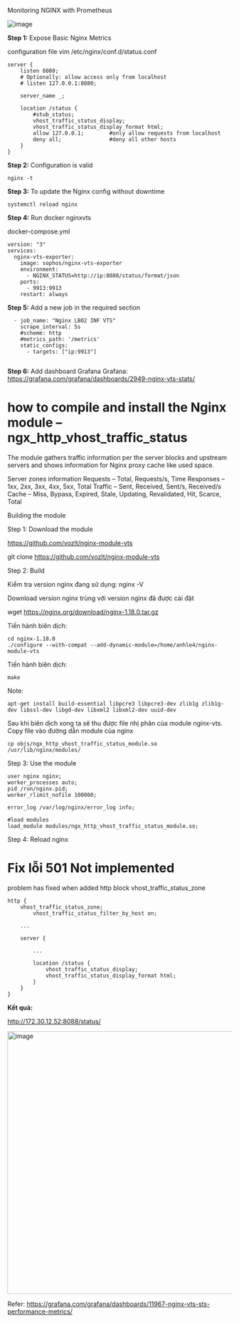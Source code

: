 Monitoring NGINX with Prometheus

![image](https://github.com/anhln12/prometheus-grafana/assets/18412583/dc06de91-4c18-4d16-bade-33eaf87a0c35)

**Step 1:** Expose Basic Nginx Metrics

configuration file
vim /etc/nginx/conf.d/status.conf

```
server {
    listen 8080;
    # Optionally: allow access only from localhost
    # listen 127.0.0.1:8080;

    server_name _;

    location /status {
        #stub_status;
        vhost_traffic_status_display;
        vhost_traffic_status_display_format html;
        allow 127.0.0.1;        #only allow requests from localhost
        deny all;               #deny all other hosts
    }
}
```

**Step 2:** Configuration is valid
```
nginx -t
```

**Step 3:** To update the Nginx config without downtime
```
systemctl reload nginx
```

**Step 4:** Run docker nginxvts

docker-compose.yml 
```
version: "3"
services:
  nginx-vts-exporter:
    image: sophos/nginx-vts-exporter
    environment:
      - NGINX_STATUS=http://ip:8080/status/format/json
    ports:
      - 9913:9913
    restart: always
```


**Step 5:** Add a new job in the required section
```
  - job_name: "Nginx LB02 INF VTS"
    scrape_interval: 5s
    #scheme: http
    #metrics_path: '/metrics'
    static_configs:
      - targets: ["ip:9913"]


```
**Step 6:** Add dashboard Grafana
Grafana: https://grafana.com/grafana/dashboards/2949-nginx-vts-stats/




# how to compile and install the Nginx module – ngx_http_vhost_traffic_status

The module gathers traffic information per the server blocks and upstream servers and shows information for Nginx proxy cache like used space.

Server zones information
    Requests – Total, Requests/s, Time
    Responses – 1xx, 2xx, 3xx, 4xx, 5xx, Total
    Traffic – Sent, Received, Sent/s, Received/s
    Cache – Miss, Bypass, Expired, Stale, Updating, Revalidated, Hit, Scarce, Total

Building the module

Step 1: Download the module

https://github.com/vozlt/nginx-module-vts 

git clone https://github.com/vozlt/nginx-module-vts

Step 2: Build 

Kiểm tra version nginx đang sử dụng: nginx -V

Download version nginx trùng với version nginx đã được cài đặt

wget https://nginx.org/download/nginx-1.18.0.tar.gz

Tiến hành biên dịch: 
```
cd nginx-1.18.0
./configure --with-compat --add-dynamic-module=/home/anhle4/nginx-module-vts
```
Tiến hành biên dịch:
```
make
```
Note:
```
apt-get install build-essential libpcre3 libpcre3-dev zlib1g zlib1g-dev libssl-dev libgd-dev libxml2 libxml2-dev uuid-dev
```

Sau khi biên dịch xong ta sẽ thu được file nhị phân của module nginx-vts. Copy file vào đường dẫn module của nginx
```
cp objs/ngx_http_vhost_traffic_status_module.so /usr/lib/nginx/modules/
```

Step 3: Use the module
```
user nginx nginx;
worker_processes auto;
pid /run/nginx.pid;
worker_rlimit_nofile 100000;
 
error_log /var/log/nginx/error_log info;
 
#load modules
load_module modules/ngx_http_vhost_traffic_status_module.so;
```

Step 4: Reload nginx


# Fix lỗi 501 Not implemented

problem has fixed when added http block vhost_traffic_status_zone

```
http {
    vhost_traffic_status_zone;
        vhost_traffic_status_filter_by_host on;

    ...

    server {

        ...

        location /status {
            vhost_traffic_status_display;
            vhost_traffic_status_display_format html;
        }
    }
}
```

**Kết quả:**

http://172.30.12.52:8088/status/

<img width="590" alt="image" src="https://github.com/anhln12/prometheus-grafana/assets/18412583/ef1b155f-1a0d-4e52-85c8-299764226d36">


Refer:
https://grafana.com/grafana/dashboards/11967-nginx-vts-sts-performance-metrics/


















